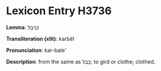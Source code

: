 # Lexicon Entry H3736

**Lemma**: כַּרְבֵּל

**Transliteration (xlit)**: karbêl

**Pronunciation**: kar-bale'

**Description**:
from the same as כֶּבֶל; to gird or clothe; clothed.
